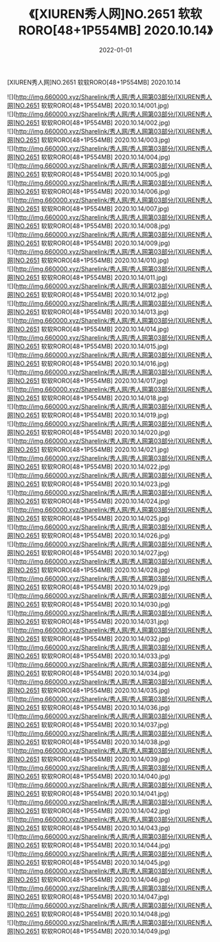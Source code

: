 ﻿---
layout: post
title:  《[XIUREN秀人网]NO.2651 软软RORO[48+1P554MB] 2020.10.14》
date:   2022-01-01
img: http://img.660000.xyz/Sharelink/秀人网/秀人网第03部分/[XIUREN秀人网]NO.2651 软软RORO[48+1P554MB] 2020.10.14/000.jpg
categories: [美女, 清纯, 唯美]
---

[XIUREN秀人网]NO.2651 软软RORO[48+1P554MB] 2020.10.14

 ![](http://img.660000.xyz/Sharelink/秀人网/秀人网第03部分/[XIUREN秀人网]NO.2651 软软RORO[48+1P554MB] 2020.10.14/001.jpg) <br>![](http://img.660000.xyz/Sharelink/秀人网/秀人网第03部分/[XIUREN秀人网]NO.2651 软软RORO[48+1P554MB] 2020.10.14/002.jpg) <br>![](http://img.660000.xyz/Sharelink/秀人网/秀人网第03部分/[XIUREN秀人网]NO.2651 软软RORO[48+1P554MB] 2020.10.14/003.jpg) <br>![](http://img.660000.xyz/Sharelink/秀人网/秀人网第03部分/[XIUREN秀人网]NO.2651 软软RORO[48+1P554MB] 2020.10.14/004.jpg) <br>![](http://img.660000.xyz/Sharelink/秀人网/秀人网第03部分/[XIUREN秀人网]NO.2651 软软RORO[48+1P554MB] 2020.10.14/005.jpg) <br>![](http://img.660000.xyz/Sharelink/秀人网/秀人网第03部分/[XIUREN秀人网]NO.2651 软软RORO[48+1P554MB] 2020.10.14/006.jpg) <br>![](http://img.660000.xyz/Sharelink/秀人网/秀人网第03部分/[XIUREN秀人网]NO.2651 软软RORO[48+1P554MB] 2020.10.14/007.jpg) <br>![](http://img.660000.xyz/Sharelink/秀人网/秀人网第03部分/[XIUREN秀人网]NO.2651 软软RORO[48+1P554MB] 2020.10.14/008.jpg) <br>![](http://img.660000.xyz/Sharelink/秀人网/秀人网第03部分/[XIUREN秀人网]NO.2651 软软RORO[48+1P554MB] 2020.10.14/009.jpg) <br>![](http://img.660000.xyz/Sharelink/秀人网/秀人网第03部分/[XIUREN秀人网]NO.2651 软软RORO[48+1P554MB] 2020.10.14/010.jpg) <br>![](http://img.660000.xyz/Sharelink/秀人网/秀人网第03部分/[XIUREN秀人网]NO.2651 软软RORO[48+1P554MB] 2020.10.14/011.jpg) <br>![](http://img.660000.xyz/Sharelink/秀人网/秀人网第03部分/[XIUREN秀人网]NO.2651 软软RORO[48+1P554MB] 2020.10.14/012.jpg) <br>![](http://img.660000.xyz/Sharelink/秀人网/秀人网第03部分/[XIUREN秀人网]NO.2651 软软RORO[48+1P554MB] 2020.10.14/013.jpg) <br>![](http://img.660000.xyz/Sharelink/秀人网/秀人网第03部分/[XIUREN秀人网]NO.2651 软软RORO[48+1P554MB] 2020.10.14/014.jpg) <br>![](http://img.660000.xyz/Sharelink/秀人网/秀人网第03部分/[XIUREN秀人网]NO.2651 软软RORO[48+1P554MB] 2020.10.14/015.jpg) <br>![](http://img.660000.xyz/Sharelink/秀人网/秀人网第03部分/[XIUREN秀人网]NO.2651 软软RORO[48+1P554MB] 2020.10.14/016.jpg) <br>![](http://img.660000.xyz/Sharelink/秀人网/秀人网第03部分/[XIUREN秀人网]NO.2651 软软RORO[48+1P554MB] 2020.10.14/017.jpg) <br>![](http://img.660000.xyz/Sharelink/秀人网/秀人网第03部分/[XIUREN秀人网]NO.2651 软软RORO[48+1P554MB] 2020.10.14/018.jpg) <br>![](http://img.660000.xyz/Sharelink/秀人网/秀人网第03部分/[XIUREN秀人网]NO.2651 软软RORO[48+1P554MB] 2020.10.14/019.jpg) <br>![](http://img.660000.xyz/Sharelink/秀人网/秀人网第03部分/[XIUREN秀人网]NO.2651 软软RORO[48+1P554MB] 2020.10.14/020.jpg) <br>![](http://img.660000.xyz/Sharelink/秀人网/秀人网第03部分/[XIUREN秀人网]NO.2651 软软RORO[48+1P554MB] 2020.10.14/021.jpg) <br>![](http://img.660000.xyz/Sharelink/秀人网/秀人网第03部分/[XIUREN秀人网]NO.2651 软软RORO[48+1P554MB] 2020.10.14/022.jpg) <br>![](http://img.660000.xyz/Sharelink/秀人网/秀人网第03部分/[XIUREN秀人网]NO.2651 软软RORO[48+1P554MB] 2020.10.14/023.jpg) <br>![](http://img.660000.xyz/Sharelink/秀人网/秀人网第03部分/[XIUREN秀人网]NO.2651 软软RORO[48+1P554MB] 2020.10.14/024.jpg) <br>![](http://img.660000.xyz/Sharelink/秀人网/秀人网第03部分/[XIUREN秀人网]NO.2651 软软RORO[48+1P554MB] 2020.10.14/025.jpg) <br>![](http://img.660000.xyz/Sharelink/秀人网/秀人网第03部分/[XIUREN秀人网]NO.2651 软软RORO[48+1P554MB] 2020.10.14/026.jpg) <br>![](http://img.660000.xyz/Sharelink/秀人网/秀人网第03部分/[XIUREN秀人网]NO.2651 软软RORO[48+1P554MB] 2020.10.14/027.jpg) <br>![](http://img.660000.xyz/Sharelink/秀人网/秀人网第03部分/[XIUREN秀人网]NO.2651 软软RORO[48+1P554MB] 2020.10.14/028.jpg) <br>![](http://img.660000.xyz/Sharelink/秀人网/秀人网第03部分/[XIUREN秀人网]NO.2651 软软RORO[48+1P554MB] 2020.10.14/029.jpg) <br>![](http://img.660000.xyz/Sharelink/秀人网/秀人网第03部分/[XIUREN秀人网]NO.2651 软软RORO[48+1P554MB] 2020.10.14/030.jpg) <br>![](http://img.660000.xyz/Sharelink/秀人网/秀人网第03部分/[XIUREN秀人网]NO.2651 软软RORO[48+1P554MB] 2020.10.14/031.jpg) <br>![](http://img.660000.xyz/Sharelink/秀人网/秀人网第03部分/[XIUREN秀人网]NO.2651 软软RORO[48+1P554MB] 2020.10.14/032.jpg) <br>![](http://img.660000.xyz/Sharelink/秀人网/秀人网第03部分/[XIUREN秀人网]NO.2651 软软RORO[48+1P554MB] 2020.10.14/033.jpg) <br>![](http://img.660000.xyz/Sharelink/秀人网/秀人网第03部分/[XIUREN秀人网]NO.2651 软软RORO[48+1P554MB] 2020.10.14/034.jpg) <br>![](http://img.660000.xyz/Sharelink/秀人网/秀人网第03部分/[XIUREN秀人网]NO.2651 软软RORO[48+1P554MB] 2020.10.14/035.jpg) <br>![](http://img.660000.xyz/Sharelink/秀人网/秀人网第03部分/[XIUREN秀人网]NO.2651 软软RORO[48+1P554MB] 2020.10.14/036.jpg) <br>![](http://img.660000.xyz/Sharelink/秀人网/秀人网第03部分/[XIUREN秀人网]NO.2651 软软RORO[48+1P554MB] 2020.10.14/037.jpg) <br>![](http://img.660000.xyz/Sharelink/秀人网/秀人网第03部分/[XIUREN秀人网]NO.2651 软软RORO[48+1P554MB] 2020.10.14/038.jpg) <br>![](http://img.660000.xyz/Sharelink/秀人网/秀人网第03部分/[XIUREN秀人网]NO.2651 软软RORO[48+1P554MB] 2020.10.14/039.jpg) <br>![](http://img.660000.xyz/Sharelink/秀人网/秀人网第03部分/[XIUREN秀人网]NO.2651 软软RORO[48+1P554MB] 2020.10.14/040.jpg) <br>![](http://img.660000.xyz/Sharelink/秀人网/秀人网第03部分/[XIUREN秀人网]NO.2651 软软RORO[48+1P554MB] 2020.10.14/041.jpg) <br>![](http://img.660000.xyz/Sharelink/秀人网/秀人网第03部分/[XIUREN秀人网]NO.2651 软软RORO[48+1P554MB] 2020.10.14/042.jpg) <br>![](http://img.660000.xyz/Sharelink/秀人网/秀人网第03部分/[XIUREN秀人网]NO.2651 软软RORO[48+1P554MB] 2020.10.14/043.jpg) <br>![](http://img.660000.xyz/Sharelink/秀人网/秀人网第03部分/[XIUREN秀人网]NO.2651 软软RORO[48+1P554MB] 2020.10.14/044.jpg) <br>![](http://img.660000.xyz/Sharelink/秀人网/秀人网第03部分/[XIUREN秀人网]NO.2651 软软RORO[48+1P554MB] 2020.10.14/045.jpg) <br>![](http://img.660000.xyz/Sharelink/秀人网/秀人网第03部分/[XIUREN秀人网]NO.2651 软软RORO[48+1P554MB] 2020.10.14/046.jpg) <br>![](http://img.660000.xyz/Sharelink/秀人网/秀人网第03部分/[XIUREN秀人网]NO.2651 软软RORO[48+1P554MB] 2020.10.14/047.jpg) <br>![](http://img.660000.xyz/Sharelink/秀人网/秀人网第03部分/[XIUREN秀人网]NO.2651 软软RORO[48+1P554MB] 2020.10.14/048.jpg) <br>![](http://img.660000.xyz/Sharelink/秀人网/秀人网第03部分/[XIUREN秀人网]NO.2651 软软RORO[48+1P554MB] 2020.10.14/049.jpg) <br>